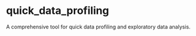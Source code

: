 # quick_data_profiling
A comprehensive tool for quick data profiling and exploratory data analysis.
